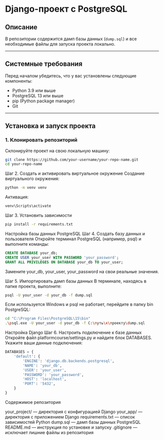# Django-проект с PostgreSQL

## Описание

В репозитории содержится дамп базы данных (`dump.sql`) и все необходимые файлы для запуска проекта локально.

---

## Системные требования

Перед началом убедитесь, что у вас установлены следующие компоненты:

- Python 3.9 или выше
- PostgreSQL 13 или выше
- pip (Python package manager)
- Git

---

## Установка и запуск проекта

### 1. Клонировать репозиторий

Склонируйте проект на свою локальную машину:

```bash
git clone https://github.com/your-username/your-repo-name.git
cd your-repo-name
```
Шаг 2. Создать и активировать виртуальное окружение
Создание виртуального окружения:

``` bash
python -m venv venv
```

Активация:
``` bash
venv\Scripts\activate
```

Шаг 3. Установить зависимости
```bash
pip install -r requirements.txt
```

Настройка базы данных PostgreSQL
Шаг 4. Создать базу данных и пользователя
Откройте терминал PostgreSQL (например, psql) и выполните команды:

```sql
CREATE DATABASE your_db;
CREATE USER your_user WITH PASSWORD 'your_password';
GRANT ALL PRIVILEGES ON DATABASE your_db TO your_user;
```
Замените your_db, your_user, your_password на свои реальные значения.

Шаг 5. Импортировать дамп базы данных
В терминале, находясь в папке проекта, выполните:

```bash
psql -U your_user -d your_db -f dump.sql
```
Если используется Windows и psql не работает, перейдите в папку bin PostgreSQL:

```bash
cd "C:\Program Files\PostgreSQL\15\bin"
.\psql.exe -U your_user -d your_db -f C:\путь\к\проекту\dump.sql
```

Настройка Django
Шаг 6. Настроить подключение к базе данных
Откройте файл platformcourse/settings.py и найдите блок DATABASES. Укажите ваши данные подключения:

```python
DATABASES = {
    'default': {
        'ENGINE': 'django.db.backends.postgresql',
        'NAME': 'your_db',
        'USER': 'your_user',
        'PASSWORD': 'your_password',
        'HOST': 'localhost',
        'PORT': '5432',
    }
}
```

Содержимое репозитория

your_project/ — директория с конфигурацией Django
your_app/ — директория с приложением Django
requirements.txt — список зависимостей Python
dump.sql — дамп базы данных PostgreSQL
README.md — инструкция по установке и запуску
.gitignore — исключает лишние файлы из репозитория